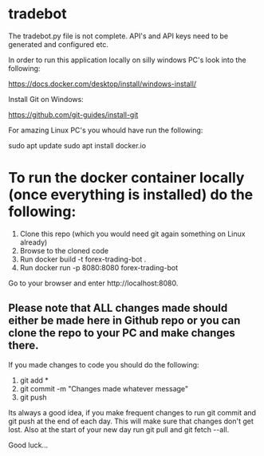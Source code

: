 # tradebot

The tradebot.py file is not complete. API's and API keys need to be generated and configured etc. 

In order to run this application locally on silly windows PC's look into the following:

https://docs.docker.com/desktop/install/windows-install/

Install Git on Windows:

https://github.com/git-guides/install-git

For amazing Linux PC's you whould have run the following:

sudo apt update
sudo apt install docker.io

# To run the docker container locally (once everything is installed) do the following:

1. Clone this repo (which you would need git again something on Linux already)
2. Browse to the cloned code
3. Run docker build -t forex-trading-bot .
4. Run docker run -p 8080:8080 forex-trading-bot

Go to your browser and enter http://localhost:8080.

## Please note that ALL changes made should either be made here in Github repo or you can clone the repo to your PC and make changes there. 
If you made changes to code you should do the following:

1. git add *
2. git commit -m "Changes made whatever message"
3. git push

Its always a good idea, if you make frequent changes to run git commit and git push at the end of each day. This will make sure that changes don't get lost. Also at the start of your new day run git pull and git fetch --all.

Good luck...
